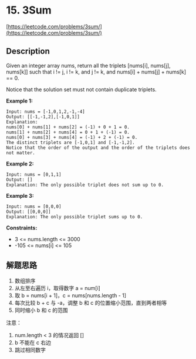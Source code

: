 # 15. 3Sum

[https://leetcode.com/problems/3sum/](https://leetcode.com/problems/3sum/)

## Description

Given an integer array nums, return all the triplets [nums[i], nums[j], nums[k]] such that i != j, i != k, and j != k, and nums[i] + nums[j] + nums[k] == 0.

Notice that the solution set must not contain duplicate triplets.

**Example 1:**

    Input: nums = [-1,0,1,2,-1,-4]
    Output: [[-1,-1,2],[-1,0,1]]
    Explanation:
    nums[0] + nums[1] + nums[2] = (-1) + 0 + 1 = 0.
    nums[1] + nums[2] + nums[4] = 0 + 1 + (-1) = 0.
    nums[0] + nums[3] + nums[4] = (-1) + 2 + (-1) = 0.
    The distinct triplets are [-1,0,1] and [-1,-1,2].
    Notice that the order of the output and the order of the triplets does not matter.

**Example 2:**

    Input: nums = [0,1,1]
    Output: []
    Explanation: The only possible triplet does not sum up to 0.

**Example 3:**

    Input: nums = [0,0,0]
    Output: [[0,0,0]]
    Explanation: The only possible triplet sums up to 0.


**Constraints:**

* 3 <= nums.length <= 3000
* -105 <= nums[i] <= 105


## 解题思路

1. 数组排序
2. 从左至右遍历 i，取得数字 a = num[i]
3. 取 b = nums[i + 1]，c = nums[nums.length - 1]
4. 每次比较 b + c 与 -a，调整 b 和 c 的位置缩小范围，直到两者相等
5. 同时缩小 b 和 c 的范围

注意：
1. num.length < 3 的情况返回 []
2. b 不能在 c 右边
3. 跳过相同数字
